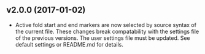 v2.0.0 (2017-01-02)
-------------------
- Active fold start and end markers are now selected by source syntax of the current file. These changes break compatability with the settings file of the previous versions. The user settings file must be updated. See default settings or README.md for details.
